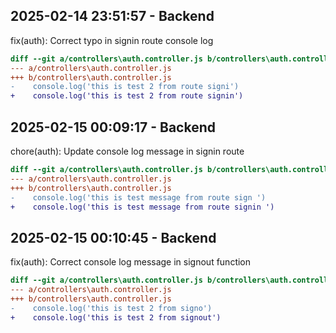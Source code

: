 

## 2025-02-14 23:51:57 - Backend

fix(auth): Correct typo in signin route console log

```diff
diff --git a/controllers\auth.controller.js b/controllers\auth.controller.js
--- a/controllers\auth.controller.js
+++ b/controllers\auth.controller.js
-    console.log('this is test 2 from route signi')
+    console.log('this is test 2 from route signin')

```

## 2025-02-15 00:09:17 - Backend

chore(auth): Update console log message in signin route

```diff
diff --git a/controllers\auth.controller.js b/controllers\auth.controller.js
--- a/controllers\auth.controller.js
+++ b/controllers\auth.controller.js
-    console.log('this is test message from route sign ')
+    console.log('this is test message from route signin ')

```

## 2025-02-15 00:10:45 - Backend

fix(auth): Correct console log message in signout function

```diff
diff --git a/controllers\auth.controller.js b/controllers\auth.controller.js
--- a/controllers\auth.controller.js
+++ b/controllers\auth.controller.js
-    console.log('this is test 2 from signo')
+    console.log('this is test 2 from signout')

```
